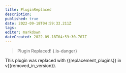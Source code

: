 ```yaml
---
title: PluginReplaced
description: 
published: true
date: 2022-09-18T04:59:33.211Z
tags: 
editor: markdown
dateCreated: 2022-09-18T04:59:30.707Z
---
```


> Plugin Replaced!
{.is-danger}

This plugin was replaced with {{replacement_plugins}} in v{{removed_in_version}}.
